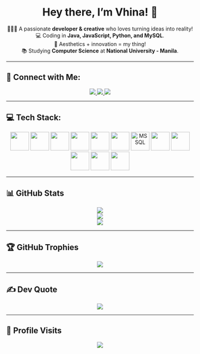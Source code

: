   <h1 align="center">Hey there, I’m Vhina! 🌸</h1>  

<p align="center">
  🧚🏻‍♀️ A passionate <strong>developer & creative</strong> who loves turning ideas into reality!  
  <br>💻 Coding in <strong>Java, JavaScript, Python, and MySQL</strong>.  
  <br>🎨 Aesthetics + innovation = my thing!  
  <br>📚 Studying <strong>Computer Science</strong> at <strong>National University - Manila</strong>.  
</p>

---

## 🔗 Connect with Me:
<p align="center">
  <a href="https://www.facebook.com/share/15fVAgYGF7/">
    <img src="https://img.shields.io/badge/Facebook-%231877F2.svg?logo=Facebook&logoColor=white&style=for-the-badge">
  </a>
  <a href="https://instagram.com/alvhn.sl">
    <img src="https://img.shields.io/badge/Instagram-%23E4405F.svg?logo=Instagram&logoColor=white&style=for-the-badge">
  </a>
  <a href="mailto:soloalvhin@gmail.com">
    <img src="https://img.shields.io/badge/Email-D14836?logo=gmail&logoColor=white&style=for-the-badge">
  </a>
</p>

---

## 💻 Tech Stack:
<p align="center"> <img src="https://cdn.jsdelivr.net/gh/devicons/devicon/icons/java/java-original.svg" width="50px"> <img src="https://cdn.jsdelivr.net/gh/devicons/devicon/icons/javascript/javascript-original.svg" width="50px"> <img src="https://cdn.jsdelivr.net/gh/devicons/devicon/icons/python/python-original.svg" width="50px"> <img src="https://cdn.jsdelivr.net/gh/devicons/devicon/icons/html5/html5-original.svg" width="50px"> <img src="https://cdn.jsdelivr.net/gh/devicons/devicon/icons/css3/css3-original.svg" width="50px"> <img src="https://cdn.jsdelivr.net/gh/devicons/devicon/icons/mysql/mysql-original.svg" width="50px"> <img src="https://cdn.jsdelivr.net/gh/devicons/devicon/icons/microsoftsqlserver/microsoftsqlserver-plain.svg" width="50px" title="MS SQL"> <img src="https://cdn.jsdelivr.net/gh/devicons/devicon/icons/github/github-original.svg" width="50px"> <img src="https://cdn.jsdelivr.net/gh/devicons/devicon/icons/vscode/vscode-original.svg" width="50px"> <img src="https://cdn.jsdelivr.net/gh/devicons/devicon/icons/figma/figma-original.svg" width="50px"> <img src="https://cdn.jsdelivr.net/gh/devicons/devicon/icons/canva/canva-original.svg" width="50px"> <img src="https://cdn.jsdelivr.net/gh/devicons/devicon/icons/notion/notion-original.svg" width="50px"> </p>

---

## 📊 GitHub Stats
<p align="center">
  <img src="https://github-readme-stats.vercel.app/api?username=avicsl&show_icons=true&bg_color=000000&title_color=E60073&text_color=FFB6C1&icon_color=FF69B4">
  <br>
  <img src="https://github-readme-streak-stats.herokuapp.com/?user=avicsl&theme=black-ice&hide_border=false&ring=FF1493&fire=FF69B4&sideNums=FFB6C1">
  <br>
  <img src="https://github-readme-stats.vercel.app/api/top-langs/?username=avicsl&theme=black-ice&hide_border=false&bg_color=000000&title_color=E60073&text_color=FFB6C1&layout=compact">
</p>

---


## 🏆 GitHub Trophies
<p align="center">
  <img src="https://github-profile-trophy.vercel.app/?username=avicsl&theme=radical&no-frame=false&no-bg=true&margin-w=4">
</p>

---

## ✍️ Dev Quote
<p align="center">
  <img src="https://quotes-github-readme.vercel.app/api?type=horizontal&theme=radical">
</p>

---

## 🎀 Profile Visits
<p align="center">
  <img src="https://komarev.com/ghpvc/?username=avicsl&color=FF69B4&style=flat-square&label=Profile+Views">
</p>
